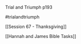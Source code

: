 Trial and Triumph p193

#trialandtriumph 

[[Session 67 - Thanksgiving]]

[[Hannah and James Bible Tasks]]
